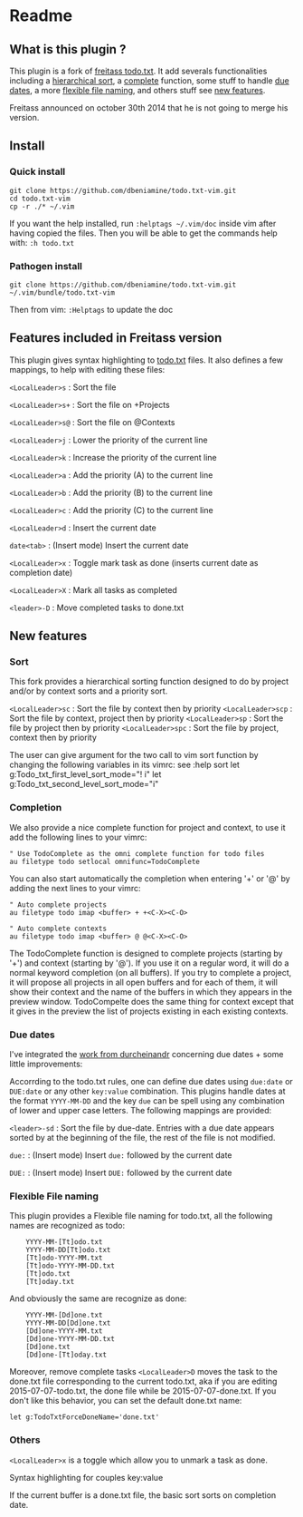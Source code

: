 # Readme

## What is this plugin ?

This plugin is a fork of [freitass
todo.txt](https://github.com/freitass/todo.txt-vim). It add severals
functionalities including a [hierarchical sort](#sort), a
[complete](#completion) function, some stuff to handle [due
dates](#due-dates), a more [flexible file naming](#flexible-file-naming), and
others stuff see [new features](#new-features).

Freitass announced on october 30th 2014 that he is not going to merge his version.

## Install

### Quick install

    git clone https://github.com/dbeniamine/todo.txt-vim.git
    cd todo.txt-vim
    cp -r ./* ~/.vim


If you want the help installed, run `:helptags ~/.vim/doc` inside vim after
having copied the files.  Then you will be able to get the commands help with:
`:h todo.txt`

### Pathogen install

    git clone https://github.com/dbeniamine/todo.txt-vim.git ~/.vim/bundle/todo.txt-vim

Then from vim: `:Helptags` to update the doc

## Features included in Freitass version

This plugin gives syntax highlighting to [todo.txt](http://todotxt.com/) files. It also defines a few mappings, to help with editing these files:

`<LocalLeader>s` : Sort the file

`<LocalLeader>s+` : Sort the file on +Projects

`<LocalLeader>s@` : Sort the file on @Contexts

`<LocalLeader>j` : Lower the priority of the current line

`<LocalLeader>k` : Increase the priority of the current line

`<LocalLeader>a` : Add the priority (A) to the current line

`<LocalLeader>b` : Add the priority (B) to the current line

`<LocalLeader>c` : Add the priority (C) to the current line

`<LocalLeader>d` : Insert the current date

`date<tab>`  : (Insert mode) Insert the current date

`<LocalLeader>x` : Toggle mark task as done (inserts current date as completion date)

`<LocalLeader>X` : Mark all tasks as completed

`<leader>-D` : Move completed tasks to done.txt

## New features

### Sort

This fork provides a hierarchical sorting function designed to do by project
and/or by context sorts and a priority sort.

`<LocalLeader>sc` : Sort the file by context then by priority
`<LocalLeader>scp` : Sort the file by context, project then by priority
`<LocalLeader>sp` : Sort the file by project then by priority
`<LocalLeader>spc` : Sort the file by project, context then by priority

The user can give argument for the two call to vim sort function by changing
the following variables in its vimrc:
see :help sort
    let g:Todo_txt_first_level_sort_mode="! i"
    let g:Todo_txt_second_level_sort_mode="i"

### Completion

We also provide a nice complete function for project and context, to use it
add the following lines to your vimrc:

    " Use TodoComplete as the omni complete function for todo files
    au filetype todo setlocal omnifunc=TodoComplete

You can also start automatically the completion when entering '+' or '@' by
adding the next lines to your vimrc:

    " Auto complete projects
    au filetype todo imap <buffer> + +<C-X><C-O>

    " Auto complete contexts
    au filetype todo imap <buffer> @ @<C-X><C-O>

The TodoComplete function is designed to complete projects (starting by '+')
and context (starting by '@'). If you use it on a regular word, it will do a
normal keyword completion (on all buffers).
If you try to complete a project, it will propose all projects in all open
buffers and for each of them, it will show their context and the name of the
buffers in which they appears in the preview window.
TodoCompelte does the same thing for context except that it gives in the
preview the list of projects existing in each existing contexts.

### Due dates

I've integrated the [work from
durcheinandr](https://github.com/durcheinandr/todo.txt-vim/) concerning due
dates + some little improvements:

Accorrding to the todo.txt rules, one can define due dates using `due:date` or
`DUE:date` or any other  `key:value` combination. This plugins handle dates at
the format `YYYY-MM-DD` and the key `due` can be spell using any combination
of lower and upper case letters. The following mappings are provided:

`<leader>-sd` : Sort the file by due-date. Entries with a due date appears
sorted by at the beginning of the file, the rest of the file is not modified.

`due:`  : (Insert mode) Insert `due:` followed by the current date

`DUE:`  : (Insert mode) Insert `DUE:` followed by the current date

### Flexible File naming

This plugin provides a Flexible file naming for todo.txt, all the following
names are recognized as todo:

        YYYY-MM-[Tt]odo.txt
        YYYY-MM-DD[Tt]odo.txt
        [Tt]odo-YYYY-MM.txt
        [Tt]odo-YYYY-MM-DD.txt
        [Tt]odo.txt
        [Tt]oday.txt

And obviously the same are recognize as done:

        YYYY-MM-[Dd]one.txt
        YYYY-MM-DD[Dd]one.txt
        [Dd]one-YYYY-MM.txt
        [Dd]one-YYYY-MM-DD.txt
        [Dd]one.txt
        [Dd]one-[Tt]oday.txt

Moreover, remove complete tasks `<LocalLeader>D` moves the task to the
done.txt file corresponding to the current todo.txt, aka if you are editing
2015-07-07-todo.txt, the done file while be 2015-07-07-done.txt. If you don't
like this behavior, you can set the default done.txt name:

    let g:TodoTxtForceDoneName='done.txt'

### Others

`<LocalLeader>x` is a toggle which allow you to unmark a task as done.

Syntax highlighting for couples key:value

If the current buffer is a done.txt file, the basic sort sorts on completion
date.
